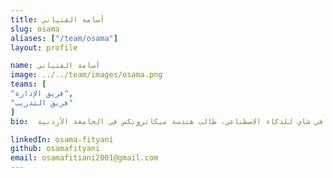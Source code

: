 ```yaml
---
title: أسامة الفتياني
slug: osama
aliases: ["/team/osama"]
layout: profile

name: أسامة الفتياني
image: ../../team/images/osama.png
teams: [
"فريق الإدارة",
"فريق التدريب"
]
bio:  إداري في شاي للذكاء الاصطناعي، طالب هندسة ميكاترونكس في الجامعة الأردنية

linkedIn: osama-fityani
github: osamafityani
email: osamafitiani2001@gmail.com
---
```


